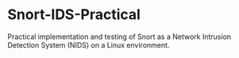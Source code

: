# Snort-IDS-Practical
Practical implementation and testing of Snort as a Network Intrusion Detection System (NIDS) on a Linux environment.

